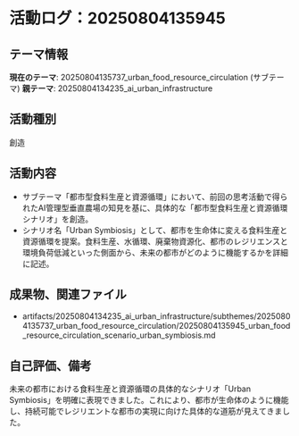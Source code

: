 # 活動ログ：20250804135945

## テーマ情報
**現在のテーマ**: 20250804135737_urban_food_resource_circulation (サブテーマ)
**親テーマ**: 20250804134235_ai_urban_infrastructure

## 活動種別
創造

## 活動内容
- サブテーマ「都市型食料生産と資源循環」において、前回の思考活動で得られたAI管理型垂直農場の知見を基に、具体的な「都市型食料生産と資源循環シナリオ」を創造。
- シナリオ名「Urban Symbiosis」として、都市を生命体に変える食料生産と資源循環を提案。食料生産、水循環、廃棄物資源化、都市のレジリエンスと環境負荷低減といった側面から、未来の都市がどのように機能するかを詳細に記述。

## 成果物、関連ファイル
- artifacts/20250804134235_ai_urban_infrastructure/subthemes/20250804135737_urban_food_resource_circulation/20250804135945_urban_food_resource_circulation_scenario_urban_symbiosis.md

## 自己評価、備考
未来の都市における食料生産と資源循環の具体的なシナリオ「Urban Symbiosis」を明確に表現できました。これにより、都市が生命体のように機能し、持続可能でレジリエントな都市の実現に向けた具体的な道筋が見えてきました。
